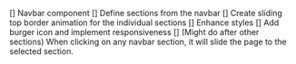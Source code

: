 [] Navbar component
    [] Define sections from the navbar
    [] Create sliding top border animation for the individual sections
    [] Enhance styles
    [] Add burger icon and implement responsiveness
    [] (Might do after other sections) When clicking on any navbar section, it will slide the page to the selected section.